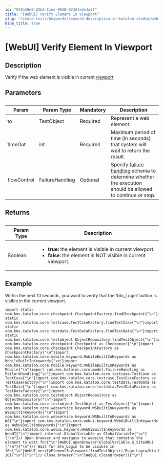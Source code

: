 ```yaml
---
id: "949a59e0-22b2-11ed-9930-0242fe3e4a3f"
title: "[WebUI] Verify Element In Viewport"
slug: "create-tests/keywords/keyword-description-in-katalon-studio/web-ui-keywords/webui-verify-element-in-viewport"
hide_title: true
---
```


# <a id="id_0" class="anchor_top_offset"/><a id="ariaid-title1" class="anchor_top_offset"/>[WebUI] Verify Element In Viewport


## <a id="id_0__id_1" class="anchor_top_offset"/>Description

              
<p xmlns="http://www.w3.org/1999/xhtml" className="p">Verify if the web element is visible in current <a className="xref j-external-link" href="https://www.w3schools.com/css/css_rwd_viewport.asp" target="_blank">viewport</a> </p> 
      

## <a id="id_0__id_2" class="anchor_top_offset"/>Parameters

              
<table xmlns="http://www.w3.org/1999/xhtml" className="table anchor_top_offset" id="id_0__7df81e7f-9997-4296-b7d5-317b16b298cb"><caption /><thead className="thead"><tr className><th className="entry anchor_top_offset" id="id_0__7df81e7f-9997-4296-b7d5-317b16b298cb__entry__1">Param</th><th className="entry anchor_top_offset" id="id_0__7df81e7f-9997-4296-b7d5-317b16b298cb__entry__2">Param Type</th><th className="entry anchor_top_offset" id="id_0__7df81e7f-9997-4296-b7d5-317b16b298cb__entry__3">Mandatory</th><th className="entry anchor_top_offset" id="id_0__7df81e7f-9997-4296-b7d5-317b16b298cb__entry__4">Description</th></tr></thead><tbody className="tbody"><tr className><td className="entry" headers="id_0__7df81e7f-9997-4296-b7d5-317b16b298cb__entry__1 id_0__7df81e7f-9997-4296-b7d5-317b16b298cb__entry__2 id_0__7df81e7f-9997-4296-b7d5-317b16b298cb__entry__3 id_0__7df81e7f-9997-4296-b7d5-317b16b298cb__entry__4 ">to</td><td className="entry" headers="id_0__7df81e7f-9997-4296-b7d5-317b16b298cb__entry__1 id_0__7df81e7f-9997-4296-b7d5-317b16b298cb__entry__2 id_0__7df81e7f-9997-4296-b7d5-317b16b298cb__entry__3 id_0__7df81e7f-9997-4296-b7d5-317b16b298cb__entry__4 ">TestObject</td><td className="entry" headers="id_0__7df81e7f-9997-4296-b7d5-317b16b298cb__entry__1 id_0__7df81e7f-9997-4296-b7d5-317b16b298cb__entry__2 id_0__7df81e7f-9997-4296-b7d5-317b16b298cb__entry__3 id_0__7df81e7f-9997-4296-b7d5-317b16b298cb__entry__4 ">Required</td><td className="entry" headers="id_0__7df81e7f-9997-4296-b7d5-317b16b298cb__entry__1 id_0__7df81e7f-9997-4296-b7d5-317b16b298cb__entry__2 id_0__7df81e7f-9997-4296-b7d5-317b16b298cb__entry__3 id_0__7df81e7f-9997-4296-b7d5-317b16b298cb__entry__4 ">Represent a web element.</td></tr><tr className><td className="entry" headers="id_0__7df81e7f-9997-4296-b7d5-317b16b298cb__entry__1 id_0__7df81e7f-9997-4296-b7d5-317b16b298cb__entry__2 id_0__7df81e7f-9997-4296-b7d5-317b16b298cb__entry__3 id_0__7df81e7f-9997-4296-b7d5-317b16b298cb__entry__4 ">timeOut</td><td className="entry" headers="id_0__7df81e7f-9997-4296-b7d5-317b16b298cb__entry__1 id_0__7df81e7f-9997-4296-b7d5-317b16b298cb__entry__2 id_0__7df81e7f-9997-4296-b7d5-317b16b298cb__entry__3 id_0__7df81e7f-9997-4296-b7d5-317b16b298cb__entry__4 ">int</td><td className="entry" headers="id_0__7df81e7f-9997-4296-b7d5-317b16b298cb__entry__1 id_0__7df81e7f-9997-4296-b7d5-317b16b298cb__entry__2 id_0__7df81e7f-9997-4296-b7d5-317b16b298cb__entry__3 id_0__7df81e7f-9997-4296-b7d5-317b16b298cb__entry__4 ">Required</td><td className="entry" headers="id_0__7df81e7f-9997-4296-b7d5-317b16b298cb__entry__1 id_0__7df81e7f-9997-4296-b7d5-317b16b298cb__entry__2 id_0__7df81e7f-9997-4296-b7d5-317b16b298cb__entry__3 id_0__7df81e7f-9997-4296-b7d5-317b16b298cb__entry__4 ">Maximum period of time (in seconds) that system will wait to         return the result.</td></tr><tr className><td className="entry" headers="id_0__7df81e7f-9997-4296-b7d5-317b16b298cb__entry__1 id_0__7df81e7f-9997-4296-b7d5-317b16b298cb__entry__2 id_0__7df81e7f-9997-4296-b7d5-317b16b298cb__entry__3 id_0__7df81e7f-9997-4296-b7d5-317b16b298cb__entry__4 ">flowControl</td><td className="entry" headers="id_0__7df81e7f-9997-4296-b7d5-317b16b298cb__entry__1 id_0__7df81e7f-9997-4296-b7d5-317b16b298cb__entry__2 id_0__7df81e7f-9997-4296-b7d5-317b16b298cb__entry__3 id_0__7df81e7f-9997-4296-b7d5-317b16b298cb__entry__4 ">FailureHandling</td><td className="entry" headers="id_0__7df81e7f-9997-4296-b7d5-317b16b298cb__entry__1 id_0__7df81e7f-9997-4296-b7d5-317b16b298cb__entry__2 id_0__7df81e7f-9997-4296-b7d5-317b16b298cb__entry__3 id_0__7df81e7f-9997-4296-b7d5-317b16b298cb__entry__4 ">Optional</td><td className="entry" headers="id_0__7df81e7f-9997-4296-b7d5-317b16b298cb__entry__1 id_0__7df81e7f-9997-4296-b7d5-317b16b298cb__entry__2 id_0__7df81e7f-9997-4296-b7d5-317b16b298cb__entry__3 id_0__7df81e7f-9997-4296-b7d5-317b16b298cb__entry__4 ">Specify <a className="xref" href="/docs/maintain/configure-failure-handling-settings-in-katalon-studio">failure handling</a> schema to         determine whether the execution should be allowed to continue or         stop.</td></tr></tbody></table> 
      

## <a id="id_0__id_3" class="anchor_top_offset"/>Returns

              
<table xmlns="http://www.w3.org/1999/xhtml" className="table anchor_top_offset" id="id_0__40129c7c-097a-4766-aeb5-340c4dabea20"><caption /><thead className="thead"><tr className><th className="entry anchor_top_offset" id="id_0__40129c7c-097a-4766-aeb5-340c4dabea20__entry__1">Param Type</th><th className="entry anchor_top_offset" id="id_0__40129c7c-097a-4766-aeb5-340c4dabea20__entry__2">Description</th></tr></thead><tbody className="tbody"><tr className><td className="entry" headers="id_0__40129c7c-097a-4766-aeb5-340c4dabea20__entry__1 id_0__40129c7c-097a-4766-aeb5-340c4dabea20__entry__2 ">Boolean</td><td className="entry" headers="id_0__40129c7c-097a-4766-aeb5-340c4dabea20__entry__1 id_0__40129c7c-097a-4766-aeb5-340c4dabea20__entry__2 ">         <ul className="ul"><li className="li">             <strong className="ph b">true:</strong> the element is visible in current             viewport.</li><li className="li">             <strong className="ph b">false:</strong> the element is NOT visible in current             viewport.</li></ul>       </td></tr></tbody></table> 
      

## <a id="id_0__id_4" class="anchor_top_offset"/>Example

              
<p xmlns="http://www.w3.org/1999/xhtml" className="p">Within the next 10 seconds, you want to verify that the   'btn_Login' button is visible in the current viewport.</p> 
              
<pre xmlns="http://www.w3.org/1999/xhtml" className="pre codeblock"><code>import static com.kms.katalon.core.checkpoint.CheckpointFactory.findCheckpoint{"\n"}import static com.kms.katalon.core.testcase.TestCaseFactory.findTestCase{"\n"}import static com.kms.katalon.core.testdata.TestDataFactory.findTestData{"\n"}import static com.kms.katalon.core.testobject.ObjectRepository.findTestObject{"\n"}import com.kms.katalon.core.checkpoint.Checkpoint as Checkpoint{"\n"}import com.kms.katalon.core.checkpoint.CheckpointFactory as CheckpointFactory{"\n"}import com.kms.katalon.core.mobile.keyword.MobileBuiltInKeywords as MobileBuiltInKeywords{"\n"}import com.kms.katalon.core.mobile.keyword.MobileBuiltInKeywords as Mobile{"\n"}import com.kms.katalon.core.model.FailureHandling as FailureHandling{"\n"}import com.kms.katalon.core.testcase.TestCase as TestCase{"\n"}import com.kms.katalon.core.testcase.TestCaseFactory as TestCaseFactory{"\n"}import com.kms.katalon.core.testdata.TestData as TestData{"\n"}import com.kms.katalon.core.testdata.TestDataFactory as TestDataFactory{"\n"}import com.kms.katalon.core.testobject.ObjectRepository as ObjectRepository{"\n"}import com.kms.katalon.core.testobject.TestObject as TestObject{"\n"}import com.kms.katalon.core.webservice.keyword.WSBuiltInKeywords as WSBuiltInKeywords{"\n"}import com.kms.katalon.core.webservice.keyword.WSBuiltInKeywords as WS{"\n"}import com.kms.katalon.core.webui.keyword.WebUiBuiltInKeywords as WebUiBuiltInKeywords{"\n"}import com.kms.katalon.core.webui.keyword.WebUiBuiltInKeywords as WebUI{"\n"}import internal.GlobalVariable as GlobalVariable{"\n"}{"\n"}// Open browser and navigate to website that contains the element to wait for{"\n"}WebUI.openBrowser(GlobalVariable.G_SiteURL){"\n"}{"\n"}// Wait for btn_Login to be visible in 10s{"\n"}WebUI.verifyElementInViewport(findTestObject('Page_Login/btn_Login'), 10){"\n"}{"\n"}// Close browser{"\n"}WebUI.closeBrowser(){"\n"}</code></pre> 
            
